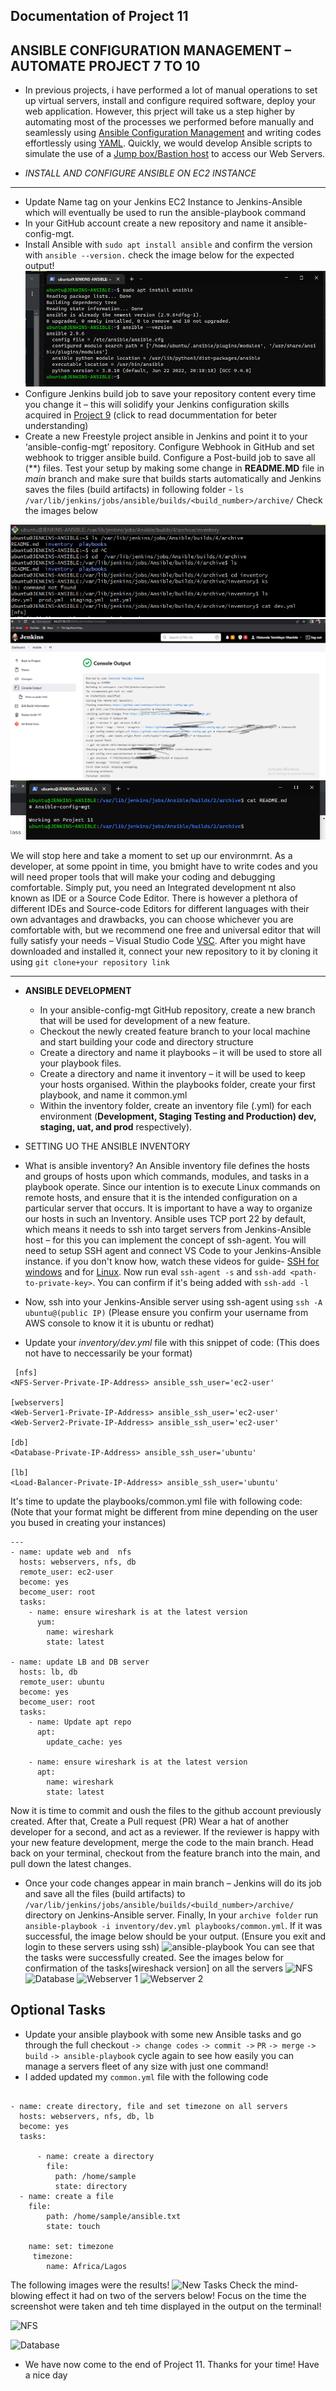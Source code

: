 ## Documentation of Project 11
**ANSIBLE CONFIGURATION MANAGEMENT – AUTOMATE PROJECT 7 TO 10**
- 
- In previous projects, i have  performed a lot of manual operations to set up virtual servers, install and configure required software, deploy your web application. However, this prject will take us a step higher by automating most of the processes we performed before manually and seamlessly using [Ansible Configuration Management](https://www.redhat.com/en/topics/automation/what-is-configuration-management#:~:text=Configuration%20management%20is%20a%20process,in%20a%20desired%2C%20consistent%20state.&text=Managing%20IT%20system%20configurations%20involves,building%20and%20maintaining%20those%20systems.) and writing codes effortlessly using [YAML](https://en.wikipedia.org/wiki/YAML). Quickly, we would develop Ansible scripts to simulate the use of a [Jump box/Bastion host](https://en.wikipedia.org/wiki/Bastion_host) to access our Web Servers.

- *INSTALL AND CONFIGURE ANSIBLE ON EC2 INSTANCE*
- - - 
- Update Name tag on your Jenkins EC2 Instance to Jenkins-Ansible which will eventually be used to run the ansible-playbook command
- In your GitHub account create a new repository and name it ansible-config-mgt.
- Install Ansible with `sudo apt install ansible` and confirm the version with `ansible --version.` check the image below for the expected output! ![ansible output](./images/Installation%20if%20ansible%20and%20status%20confirmation.png)
- Configure Jenkins build job to save your repository content every time you change it – this will solidify your Jenkins configuration skills acquired in [Project 9](https://github.com/Lordchancellorr/project-9) (click to read docummentation for beter understanding)
- Create a new Freestyle project ansible in Jenkins and point it to your ‘ansible-config-mgt’ repository. Configure Webhook in GitHub and set webhook to trigger ansible build. Configure a Post-build job to save all (**) files. 
Test your setup by making some change in **README.MD** file in *main* branch and make sure that builds starts automatically and Jenkins saves the files (build artifacts) in following folder - `ls /var/lib/jenkins/jobs/ansible/builds/<build_number>/archive/` Check the images below

![Successful pull](./images/Successful%20pull.png)  ![Console Output](./images/Console%20Output.png) ![Confirmation of the builds](./images/Changes%20made%20on%20Github.png)
 
We will stop here and take a moment to set up our environmrnt. As a developer, at some ppoint in time, you bmight have to write codes and you will need  proper tools that will make your coding and debugging comfortable. Simply put, you need an Integrated development nt also known as IDE or a Source Code Editor. There is however a plethora of different IDEs and Source-code Editors for different languages with their own advantages and drawbacks, you can choose whichever you are comfortable with, but we recommend one free and universal editor that will fully satisfy your needs – Visual Studio Code [VSC](https://code.visualstudio.com/download). After you might have downloaded and installed it, connect your new repository to it by cloning it using `git clone+your repository link`

-----------------------------------

- **ANSIBLE DEVELOPMENT**

  - In your ansible-config-mgt GitHub repository, create a new branch that will be used for development of a new feature.
  - Checkout the newly created feature branch to your local machine and start building your code and directory structure
  - Create a directory and name it playbooks – it will be used to store all your playbook files.
  - Create a directory and name it inventory – it will be used to keep your hosts organised. Within the playbooks folder, create your first playbook, and name it common.yml
  - Within the inventory folder, create an inventory file (.yml) for each environment (**Development, Staging Testing and Production) dev, staging, uat, and prod** respectively).

- SETTING UO THE ANSIBLE INVENTORY
- What is ansible inventory? An Ansible inventory file defines the hosts and groups of hosts upon which commands, modules, and tasks in a playbook operate. Since our intention is to execute Linux commands on remote hosts, and ensure that it is the intended configuration on a particular server that occurs. It is important to have a way to organize our hosts in such an Inventory. Ansible uses TCP port 22 by default, which means it needs to ssh into target servers from Jenkins-Ansible host – for this you can implement the concept of ssh-agent. You will need to setup SSH agent and connect VS Code to your Jenkins-Ansible instance. if you don't know how, watch these videos for guide- [SSH for windows](https://youtu.be/OplGrY74qog) and for [Linux](https://youtu.be/OplGrY74qog). Now run eval `ssh-agent -s` and `ssh-add <path-to-private-key>`. You can confirm if it's being added with `ssh-add -l`
- Now, ssh into your Jenkins-Ansible server using ssh-agent using `ssh -A ubuntu@(public IP)` (Please ensure you confirm your username from AWS console to know it it is ubuntu or redhat)
- Update your *inventory/dev.yml* file with this snippet of code: (This does not have to neccessarily be your format)
```
 [nfs]
<NFS-Server-Private-IP-Address> ansible_ssh_user='ec2-user'

[webservers]
<Web-Server1-Private-IP-Address> ansible_ssh_user='ec2-user'
<Web-Server2-Private-IP-Address> ansible_ssh_user='ec2-user'

[db]
<Database-Private-IP-Address> ansible_ssh_user='ubuntu' 

[lb]
<Load-Balancer-Private-IP-Address> ansible_ssh_user='ubuntu'
````
It's time to update the playbooks/common.yml file with following code: (Note that your format might be different from mine depending on the user you bused in creating your instances)
```
---
- name: update web and  nfs 
  hosts: webservers, nfs, db
  remote_user: ec2-user
  become: yes
  become_user: root
  tasks:
    - name: ensure wireshark is at the latest version
      yum:
        name: wireshark
        state: latest

- name: update LB and DB server
  hosts: lb, db
  remote_user: ubuntu
  become: yes
  become_user: root
  tasks:
    - name: Update apt repo
      apt: 
        update_cache: yes

    - name: ensure wireshark is at the latest version
      apt:
        name: wireshark
        state: latest
```
Now it is time to commit and oush the files to the github account previously created. After that, Create a Pull request (PR)
Wear a hat of another developer for a second, and act as a reviewer.
If the reviewer is happy with your new feature development, merge the code to the main branch.
Head back on your terminal, checkout from the feature branch into the main, and pull down the latest changes.
- Once your code changes appear in main branch – Jenkins will do its job and save all the files (build artifacts) to `/var/lib/jenkins/jobs/ansible/builds/<build_number>/archive/` directory on Jenkins-Ansible server. Finally, In your `archive folder` run `ansible-playbook -i inventory/dev.yml playbooks/common.yml`. If it was successful, the image below should be your output. (Ensure you exit and login to these servers using ssh) ![ansible-playbook](./images/ansible-playbook%20command.png)
You can see that the tasks were successfully created. See the images below for confirmation of the tasks[wireshack version] on all the servers
![NFS](./images/wireshark%20version%20on%20nfs.png) ![Database](./images/wireshark%20version%20on%20Database.png) ![Webserver 1](./images/wireshark%20version%20on%20web1.png) ![Webserver 2](./images/wireshark%20version%20on%20web2.png)
## Optional Tasks

- Update your ansible playbook with some new Ansible tasks and go through the full checkout `-> change codes` `-> commit ->` `PR` `-> merge` `-> build` `-> ansible-playbook` cycle again to see how easily you can manage a servers fleet of any size with just one command!
- I added updated my `common.yml` file with the following code
```

- name: create directory, file and set timezone on all servers
  hosts: webservers, nfs, db, lb
  become: yes
  tasks:

      - name: create a directory
        file:
          path: /home/sample
          state: directory
  - name: create a file
    file:
        path: /home/sample/ansible.txt
        state: touch

    name: set: timezone
     timezone:
        name: Africa/Lagos
```
The following images were the results! 
![New Tasks](./images/Added%20tasks%20successfully%20created.PNG)
Check the mind-blowing effect it had on two of the servers below! Focus on the time the screenshot were taken and teh time displayed in the output on the terminal!

![NFS](./images/NFS%20tasks%20confirmation.PNG)

![Database](./images/Database%20tasks%20confirmation.PNG)

- We have now come to the end of Project 11. Thanks for your time! Have a nice day